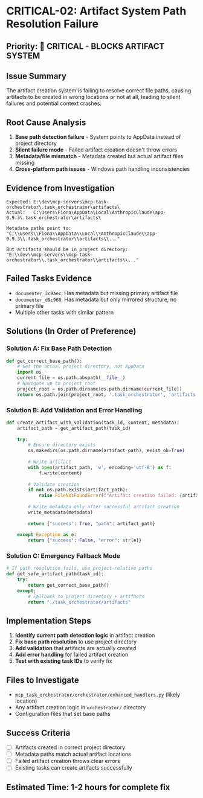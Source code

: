 # CRITICAL-02: Artifact System Path Resolution Failure

## Priority: 🚨 CRITICAL - BLOCKS ARTIFACT SYSTEM

## Issue Summary

The artifact creation system is failing to resolve correct file paths, causing artifacts to be created in wrong locations or not at all, leading to silent failures and potential context crashes.

## Root Cause Analysis

1. **Base path detection failure** - System points to AppData instead of project directory
2. **Silent failure mode** - Failed artifact creation doesn't throw errors
3. **Metadata/file mismatch** - Metadata created but actual artifact files missing
4. **Cross-platform path issues** - Windows path handling inconsistencies

## Evidence from Investigation

```
Expected: E:\dev\mcp-servers\mcp-task-orchestrator\.task_orchestrator\artifacts\
Actual:   C:\Users\Fiona\AppData\Local\AnthropicClaude\app-0.9.3\.task_orchestrator\artifacts\

Metadata paths point to:
"C:\\Users\\Fiona\\AppData\\Local\\AnthropicClaude\\app-0.9.3\\.task_orchestrator\\artifacts\\..."

But artifacts should be in project directory:
"E:\\dev\\mcp-servers\\mcp-task-orchestrator\\.task_orchestrator\\artifacts\\..."
```

## Failed Tasks Evidence

- `documenter_3c9aec`: Has metadata but missing primary artifact file
- `documenter_d9c968`: Has metadata but only mirrored structure, no primary file
- Multiple other tasks with similar pattern

## Solutions (In Order of Preference)

### Solution A: Fix Base Path Detection

```python
def get_correct_base_path():
    # Get the actual project directory, not AppData
    import os
    current_file = os.path.abspath(__file__)
    # Navigate up to project root
    project_root = os.path.dirname(os.path.dirname(current_file))
    return os.path.join(project_root, '.task_orchestrator', 'artifacts')
```

### Solution B: Add Validation and Error Handling

```python
def create_artifact_with_validation(task_id, content, metadata):
    artifact_path = get_artifact_path(task_id)
    
    try:
        # Ensure directory exists
        os.makedirs(os.path.dirname(artifact_path), exist_ok=True)
        
        # Write artifact
        with open(artifact_path, 'w', encoding='utf-8') as f:
            f.write(content)
        
        # Validate creation
        if not os.path.exists(artifact_path):
            raise FileNotFoundError(f"Artifact creation failed: {artifact_path}")
            
        # Write metadata only after successful artifact creation
        write_metadata(metadata)
        
        return {"success": True, "path": artifact_path}
        
    except Exception as e:
        return {"success": False, "error": str(e)}
```

### Solution C: Emergency Fallback Mode

```python
# If path resolution fails, use project-relative paths
def get_safe_artifact_path(task_id):
    try:
        return get_correct_base_path()
    except:
        # Fallback to project directory + artifacts
        return "./task_orchestrator/artifacts"
```

## Implementation Steps

1. **Identify current path detection logic** in artifact creation
2. **Fix base path resolution** to use project directory
3. **Add validation** that artifacts are actually created
4. **Add error handling** for failed artifact creation
5. **Test with existing task IDs** to verify fix

## Files to Investigate

- `mcp_task_orchestrator/orchestrator/enhanced_handlers.py` (likely location)
- Any artifact creation logic in `orchestrator/` directory
- Configuration files that set base paths

## Success Criteria

- [ ] Artifacts created in correct project directory
- [ ] Metadata paths match actual artifact locations  
- [ ] Failed artifact creation throws clear errors
- [ ] Existing tasks can create artifacts successfully

## Estimated Time: 1-2 hours for complete fix
